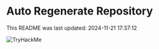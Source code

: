 # Auto Regenerate Repository

This README was last updated: 2024-11-21 17:37:12

 ![TryHackMe](https://tryhackme.com/badge/533634)